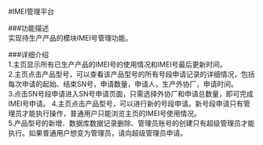 #IMEI管理平台   



###功能描述   
实现待生产产品的模块IMEI号管理功能。   


###详细介绍   
1.主页显示所有已生产产品的IMEI号的使用情况和IMEI号最后更新时间。   
2.主页点击产品型号，可以查看该产品型号的所有号段申请记录的详细情况，包括每次申请的起始、结束SN号，申请数量，申请人，生产外协厂，申请时间。   
3.点击SN号段申请进入SN号申请页面，只需选择外协厂和申请总数量，即可完成IMEI号申请。
4.主页点击产品型号，可以进行新的号段申请。新号段申请只有管理员才能执行操作，普通用户只能浏览主页的IMEI号使用情况。          
5.产品型号的新增、数据库数据记录删除、管理员账号的创建只有超级管理员才能执行。如果普通用户想变为管理员，请向超级管理员申请。    

